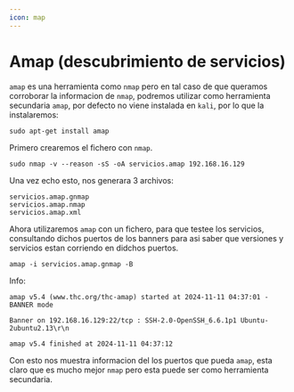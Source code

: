 ```yaml
---
icon: map
---
```


# Amap (descubrimiento de servicios)

`amap` es una herramienta como `nmap` pero en tal caso de que queramos corroborar la informacion de `nmap`, podremos utilizar como herramienta secundaria `amap`, por defecto no viene instalada en `kali`, por lo que la instalaremos:

```shell
sudo apt-get install amap
```

Primero crearemos el fichero con `nmap`.

```shell
sudo nmap -v --reason -sS -oA servicios.amap 192.168.16.129
```

Una vez echo esto, nos generara 3 archivos:

```
servicios.amap.gnmap
servicios.amap.nmap
servicios.amap.xml
```

Ahora utilizaremos `amap` con un fichero, para que testee los servicios, consultando dichos puertos de los banners para asi saber que versiones y servicios estan corriendo en didchos puertos.

```shell
amap -i servicios.amap.gnmap -B
```

Info:

```
amap v5.4 (www.thc.org/thc-amap) started at 2024-11-11 04:37:01 - BANNER mode

Banner on 192.168.16.129:22/tcp : SSH-2.0-OpenSSH_6.6.1p1 Ubuntu-2ubuntu2.13\r\n

amap v5.4 finished at 2024-11-11 04:37:12
```

Con esto nos muestra informacion del los puertos que pueda `amap`, esta claro que es mucho mejor `nmap` pero esta puede ser como herramienta secundaria.
